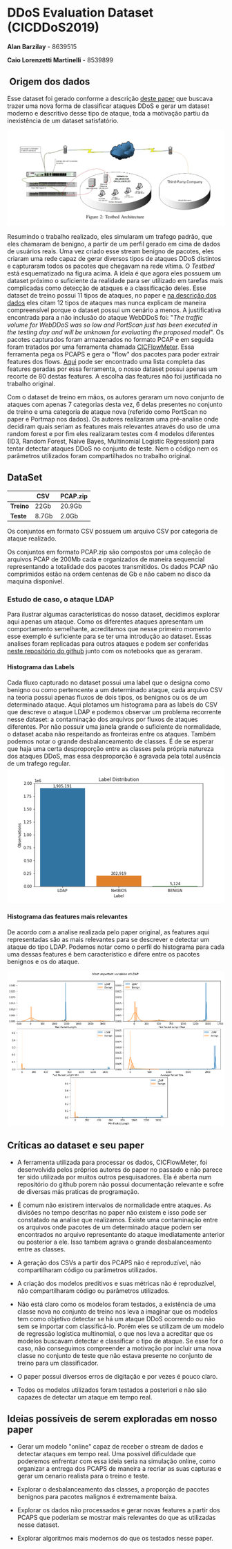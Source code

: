 # DDoS Evaluation Dataset (CICDDoS2019)


**Alan Barzilay** - 8639515


**Caio Lorenzetti Martinelli** - 8539899



##  Origem dos dados

Esse dataset foi gerado conforme a descrição [deste paper](https://ieeexplore.ieee.org/document/8888419) que buscava trazer uma nova forma de classificar ataques DDoS e gerar um dataset moderno e descritivo desse tipo de ataque, toda a motivação partiu da inexistência de um dataset satisfatório. 

![alt text](figures/dataset_art_fig2.png "Dataset Article Figure2")

Resumindo o trabalho realizado, eles simularam um trafego padrão, que eles chamaram de benigno, a partir de um perfil gerado em cima de dados de usuários reais. Uma vez criado esse stream benigno de pacotes, eles criaram uma rede capaz de gerar diversos tipos de ataques DDoS distintos e capturaram todos os pacotes que chegavam na rede vítima. O _Testbed_ está esquematizado na figura acima. A ideia é que agora eles possuem um dataset próximo o suficiente da realidade para ser utilizado em tarefas mais complicadas como detecção de ataques e a classificação deles. Esse dataset de treino possui 11 tipos de ataques, no paper e [na descrição dos dados](https://www.unb.ca/cic/datasets/ddos-2019.html) eles citam 12 tipos de ataques mas nunca explicam de maneira compreensível porque o dataset possui um cenário a menos. A justificativa encontrada para a não inclusão do ataque WebDDoS foi: "*The traffic volume for WebDDoS was so low and PortScan just has been executed in the testing day and will be unknown for evaluating the proposed model*".
Os pacotes capturados foram armazenados no formato PCAP e em seguida foram tratados por uma ferramenta chamada [CICFlowMeter](https://github.com/ahlashkari/CICFlowMeter). Essa ferramenta pega os PCAPS e gera o "flow" dos pacotes para poder extrair features dos flows. [Aqui](https://github.com/ahlashkari/CICFlowMeter/blob/master/ReadMe.txt) pode ser encontrado uma lista completa das features geradas por essa ferramenta, o nosso dataset possui apenas um recorte de 80 destas features. A escolha das features não foi justificada no trabalho original.

Com o dataset de treino em mãos, os autores geraram um novo conjunto de ataques com apenas 7 categorias desta vez, 6 delas presentes no conjunto de treino e uma categoria de ataque nova (referido como PortScan no paper e Portmap nos dados). Os autores realizaram uma pré-analise onde decidiram quais seriam as features mais relevantes através do uso de uma random forest e por fim eles realizaram testes com 4 modelos diferentes (ID3, Random Forest, Naive Bayes, Multinomial Logistic Regression) para tentar detectar ataques DDoS no conjunto de teste. Nem o código nem os parâmetros utilizados foram compartilhados no trabalho original.


## DataSet
|          | CSV   | PCAP.zip |
|----------|-------|----------|
| **Treino** | 22Gb  | 20.9Gb   |
| **Teste** | 8.7Gb | 2.0Gb    |

Os conjuntos em formato CSV possuem um arquivo CSV por categoria de ataque realizado.

Os conjuntos em formato PCAP.zip são compostos por uma coleção de arquivos PCAP de 200Mb cada e organizados de maneira sequencial representando a totalidade dos pacotes transmitidos.
Os dados PCAP não comprimidos estão na ordem centenas de Gb e não cabem no disco da maquina disponível.


### Estudo de caso, o ataque LDAP
Para ilustrar algumas características do nosso dataset, decidimos explorar aqui apenas um ataque. Como os diferentes ataques apresentam um comportamento semelhante, acreditamos que nesse primeiro momento esse exemplo é suficiente para se ter uma introdução ao dataset. Essas analises foram replicadas para outros ataques e podem ser conferidas [neste repositório do github](https://github.com/caiolmart/distributed_ddos) junto com os notebooks que as geraram.
#### Histograma das Labels
Cada fluxo capturado no dataset possui uma label que o designa como benigno ou como pertencente a um determinado ataque, cada arquivo CSV na teoria possui apenas fluxos de dois tipos, os benignos ou os de um determinado ataque. Aqui plotamos um histograma para as labels do CSV que descreve o ataque LDAP e podemos observar um problema recorrente nesse dataset: a contaminação dos arquivos por fluxos de ataques diferentes. Por não possuir uma janela grande o suficiente de normalidade, o dataset acaba não respeitando as fronteiras entre os ataques. Também podemos notar o grande desbalanceamento de classes. É de se esperar que haja uma certa desproporção entre as classes pela própria natureza dos ataques DDoS, mas essa desproporção é agravada pela total ausência de um trafego regular.
![alt text](plots/test_analysis/labels/LDAP.png "Ldap - labels")


#### Histograma das features mais relevantes

De acordo com a analise realizada pelo paper original, as features aqui representadas são as mais relevantes para se descrever e detectar um ataque do tipo LDAP. Podemos notar como o perfil do histograma para cada uma dessas features é bem característico e difere entre os pacotes benignos e os do ataque.

![alt text](plots/test_analysis/var_distributions/LDAP_notebook.png "Ldap - variaveis")






## Críticas ao dataset e seu paper

  - A ferramenta utilizada para processar os dados, CICFlowMeter, foi desenvolvida pelos próprios autores do paper no passado e não parece ter sido utilizada por muitos outros pesquisadores. Ela é aberta num repositório do github porem não possui documentação relevante e sofre de diversas más praticas de programação.

  - É comum não existirem intervalos de normalidade entre ataques. As divisões no tempo descritas no paper não existem e isso pode ser constatado na analise que realizamos. Existe uma contaminação entre os arquivos onde pacotes de um determinado ataque podem ser encontrados no arquivo representante do ataque imediatamente anterior ou posterior a ele. Isso tambem agrava o grande desbalanceamento entre as classes.

  - A geração dos CSVs a partir dos PCAPS não é reproduzível, não compartilharam código ou parâmetros utilizados.

  - A criação dos modelos preditivos e suas métricas não é reproduzível, não compartilharam código ou parâmetros utilizados. 

  - Não está claro como os modelos foram testados, a existência de uma classe nova no conjunto de treino nos leva a imaginar que os modelos tem como objetivo detectar se há um ataque DDoS ocorrendo ou não sem se importar com classificá-lo. Porém eles se utilizam de um modelo de regressão logística multinomial, o que nos leva a acreditar que os modelos buscavam detectar e classificar o tipo de ataque. Se esse for o caso, não conseguimos compreender a motivação por incluir uma nova classe no conjunto de teste que não estava presente no conjunto de treino para um classificador.

  - O paper possui diversos erros de digitação e por vezes é pouco claro.

  - Todos os modelos utilizados foram testados a posteriori e não são capazes de detectar um ataque em tempo real.


## Ideias possíveis de serem exploradas em nosso paper


  - Gerar um modelo "online" capaz de receber o stream de dados e detectar ataques em tempo real. Uma possivel dificuldade que poderemos enfrentar com essa ideia seria na simulação online, como organizar a entrega dos PCAPS de maneira a recriar as suas capturas e gerar um cenario realista para o treino e teste.

  - Explorar o desbalanceamento das classes, a proporção de pacotes benignos para pacotes malignos é extremamente baixa.
  
  - Explorar os dados não processados e gerar novas features a partir dos PCAPS que poderiam se mostrar mais relevantes do que as utilizadas nesse dataset.

  - Explorar algoritmos mais modernos do que os testados nesse paper.

